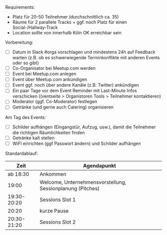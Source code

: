 Requirements:
* Platz für 20-50 Teilnehmer (durchschnittlich ca. 35)
* Räume für 2 parallele Tracks + ggf. noch Platz für einen Social-/Hallway-Track
* Location sollte von innerhalb Köln OK erreichbar sein

Vorbereitung:
* [ ] Datum in Slack #orga vorschlagen und mindestens 24h auf Feedback warten (z.B. ob es schwerwiegende Terminkonflikte mit anderen Events oder so gibt)
* [ ] Co-Organisator bei Meetup.com werden
* [ ] Event bei Meetup.com anlegen
* [ ] Event über Meetup.com ankündigen
* [ ] Event ggf. noch über andere Kanäle (z.B. Twitter) ankündigen
* [ ] Ein paar Tage vor dem Event Reminder mit Last-Minute Infos verschicken ((ventseite > Organistoren Tools > Teilnehmer kontaktieren)
* [ ] Moderator (ggf. Co-Moderator) festlegen
* [ ] Getränke (und gerne auch Catering) organisieren

Am Tag des Events:
* [ ] Schilder aufhängen (Eingangstür, Aufzug, usw.), damit die Teilnehmer die richtigen Räumlichkeiten finden
* [ ] Getränke kalt stellen
* [ ] WiFI einrichten (ggf Passwort ändern) und Schilder aufhängen

Standardablauf:

| Zeit     | Agendapunkt |
| -------- | ----------- |
| ab 18:30 | Ankommen
| 19:00    | Welcome, Unternehmensvorstellung, Sessionplanung (Pitches)
| 19:30-20:20 | Sessions Slot 1
| 20:20 | kurze Pause
| 20:30-21:20 | Sessions Slot 2

